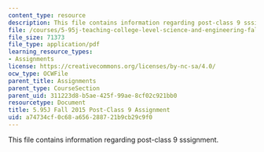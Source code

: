 ```yaml
---
content_type: resource
description: This file contains information regarding post-class 9 sssignment.
file: /courses/5-95j-teaching-college-level-science-and-engineering-fall-2015/a74734cf0c68a656288721b9cb29c9f0_MIT5_95JF15_Assignment9.pdf
file_size: 71373
file_type: application/pdf
learning_resource_types:
- Assignments
license: https://creativecommons.org/licenses/by-nc-sa/4.0/
ocw_type: OCWFile
parent_title: Assignments
parent_type: CourseSection
parent_uid: 311223d8-b5ae-425f-99ae-8cf02c921bb0
resourcetype: Document
title: 5.95J Fall 2015 Post-Class 9 Assignment
uid: a74734cf-0c68-a656-2887-21b9cb29c9f0
---
```

This file contains information regarding post-class 9 sssignment.